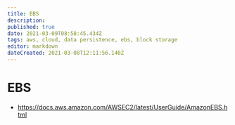 ```yaml
---
title: EBS
description: 
published: true
date: 2021-03-09T08:58:45.434Z
tags: aws, cloud, data persistence, ebs, block storage
editor: markdown
dateCreated: 2021-03-08T12:11:56.140Z
---
```


# EBS
- https://docs.aws.amazon.com/AWSEC2/latest/UserGuide/AmazonEBS.html